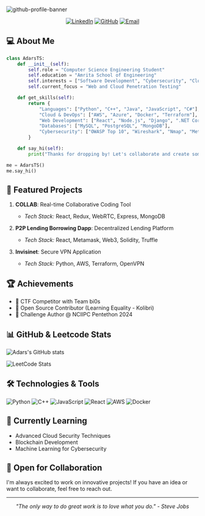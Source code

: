 ![github-profile-banner](https://github.com/user-attachments/assets/c46f8223-ae31-4c24-84cb-bd2abcd4c74d)



<div align="center">
  
[![LinkedIn](https://img.shields.io/badge/LinkedIn-0077B5?style=for-the-badge&logo=linkedin&logoColor=white)](https://www.linkedin.com/in/adars-t-s-95b523255)
[![GitHub](https://img.shields.io/badge/GitHub-100000?style=for-the-badge&logo=github&logoColor=white)](https://github.com/a6ar55)
[![Email](https://img.shields.io/badge/Email-D14836?style=for-the-badge&logo=gmail&logoColor=white)](mailto:adars.nambootiri@gmail.com)

</div>

## 💻 About Me

```python
class AdarsTS:
    def __init__(self):
        self.role = "Computer Science Engineering Student"
        self.education = "Amrita School of Engineering"
        self.interests = ["Software Development", "Cybersecurity", "Cloud Computing"]
        self.current_focus = "Web and Cloud Penetration Testing"

    def get_skills(self):
        return {
            "Languages": ["Python", "C++", "Java", "JavaScript", "C#"],
            "Cloud & DevOps": ["AWS", "Azure", "Docker", "Terraform"],
            "Web Development": ["React", "Node.js", "Django", ".NET Core"],
            "Databases": ["MySQL", "PostgreSQL", "MongoDB"],
            "Cybersecurity": ["OWASP Top 10", "Wireshark", "Nmap", "Metasploit"]
        }

    def say_hi(self):
        print("Thanks for dropping by! Let's collaborate and create something awesome together!")

me = AdarsTS()
me.say_hi()
```

## 🚀 Featured Projects

1. **COLLAB**: Real-time Collaborative Coding Tool
   - *Tech Stack:* React, Redux, WebRTC, Express, MongoDB
   
2. **P2P Lending Borrowing Dapp**: Decentralized Lending Platform
   - *Tech Stack:* React, Metamask, Web3, Solidity, Truffle
   
3. **Invisinet**: Secure VPN Application
   - *Tech Stack:* Python, AWS, Terraform, OpenVPN

## 🏆 Achievements

- 🔐 CTF Competitor with Team bi0s
- 🌟 Open Source Contributor (Learning Equality - Kolibri)
- 🏅 Challenge Author @ NCIIPC Pentethon 2024

## 📊 GitHub & Leetcode Stats

![Adars's GitHub stats](https://github-readme-stats.vercel.app/api?username=a6ar55&show_icons=true&theme=radical)

![LeetCode Stats](https://leetcard.jacoblin.cool/a6ar55?theme=dark&font=Fira%20Code&ext=heatmap)


## 🛠️ Technologies & Tools

![Python](https://img.shields.io/badge/-Python-3776AB?style=flat-square&logo=Python&logoColor=white)
![C++](https://img.shields.io/badge/-C++-00599C?style=flat-square&logo=c%2B%2B&logoColor=white)
![JavaScript](https://img.shields.io/badge/-JavaScript-F7DF1E?style=flat-square&logo=javascript&logoColor=black)
![React](https://img.shields.io/badge/-React-61DAFB?style=flat-square&logo=react&logoColor=black)
![AWS](https://img.shields.io/badge/-AWS-232F3E?style=flat-square&logo=amazon-aws&logoColor=white)
![Docker](https://img.shields.io/badge/-Docker-2496ED?style=flat-square&logo=docker&logoColor=white)

## 🌱 Currently Learning

- Advanced Cloud Security Techniques
- Blockchain Development
- Machine Learning for Cybersecurity

## 👥 Open for Collaboration

I'm always excited to work on innovative projects! If you have an idea or want to collaborate, feel free to reach out.

---

<div align="center">
  <i>"The only way to do great work is to love what you do." - Steve Jobs</i>
</div>
